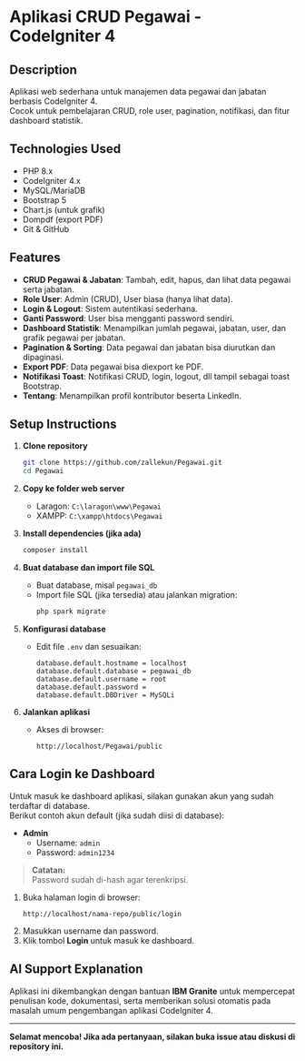# Aplikasi CRUD Pegawai - CodeIgniter 4

## Description
Aplikasi web sederhana untuk manajemen data pegawai dan jabatan berbasis CodeIgniter 4.  
Cocok untuk pembelajaran CRUD, role user, pagination, notifikasi, dan fitur dashboard statistik.

## Technologies Used
- PHP 8.x
- CodeIgniter 4.x
- MySQL/MariaDB
- Bootstrap 5
- Chart.js (untuk grafik)
- Dompdf (export PDF)
- Git & GitHub

## Features
- **CRUD Pegawai & Jabatan**: Tambah, edit, hapus, dan lihat data pegawai serta jabatan.
- **Role User**: Admin (CRUD), User biasa (hanya lihat data).
- **Login & Logout**: Sistem autentikasi sederhana.
- **Ganti Password**: User bisa mengganti password sendiri.
- **Dashboard Statistik**: Menampilkan jumlah pegawai, jabatan, user, dan grafik pegawai per jabatan.
- **Pagination & Sorting**: Data pegawai dan jabatan bisa diurutkan dan dipaginasi.
- **Export PDF**: Data pegawai bisa diexport ke PDF.
- **Notifikasi Toast**: Notifikasi CRUD, login, logout, dll tampil sebagai toast Bootstrap.
- **Tentang**: Menampilkan profil kontributor beserta LinkedIn.

## Setup Instructions

1. **Clone repository**
   ```sh
   git clone https://github.com/zallekun/Pegawai.git
   cd Pegawai
   ```

2. **Copy ke folder web server**
   - Laragon: `C:\laragon\www\Pegawai`
   - XAMPP: `C:\xampp\htdocs\Pegawai`

3. **Install dependencies (jika ada)**
   ```sh
   composer install
   ```

4. **Buat database dan import file SQL**
   - Buat database, misal `pegawai_db`
   - Import file SQL (jika tersedia) atau jalankan migration:
     ```sh
     php spark migrate
     ```

5. **Konfigurasi database**
   - Edit file `.env` dan sesuaikan:
     ```
     database.default.hostname = localhost
     database.default.database = pegawai_db
     database.default.username = root
     database.default.password =
     database.default.DBDriver = MySQLi
     ```

6. **Jalankan aplikasi**
   - Akses di browser:  
     ```
     http://localhost/Pegawai/public
     ```

## Cara Login ke Dashboard

Untuk masuk ke dashboard aplikasi, silakan gunakan akun yang sudah terdaftar di database.  
Berikut contoh akun default (jika sudah diisi di database):

- **Admin**
  - Username: `admin`
  - Password: `admin1234`


> **Catatan:**  
> Password sudah di-hash agar terenkripsi.

1. Buka halaman login di browser:  
   ```
   http://localhost/nama-repo/public/login
   ```
2. Masukkan username dan password.
3. Klik tombol **Login** untuk masuk ke dashboard.

## AI Support Explanation

Aplikasi ini dikembangkan dengan bantuan **IBM Granite** untuk mempercepat penulisan kode, dokumentasi, serta memberikan solusi otomatis pada masalah umum pengembangan aplikasi CodeIgniter 4.

---

**Selamat mencoba! Jika ada pertanyaan, silakan buka issue atau diskusi di repository ini.**
